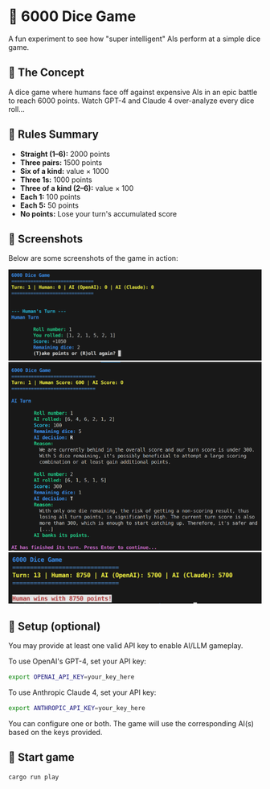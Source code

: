# 🎲 6000 Dice Game

A fun experiment to see how "super intelligent" AIs perform at a simple dice game.

## 🎯 The Concept

A dice game where humans face off against expensive AIs in an epic battle to reach 6000 points. Watch GPT-4 and Claude 4 over-analyze every dice roll...

## 🧠 Rules Summary

- **Straight (1–6):** 2000 points
- **Three pairs:** 1500 points
- **Six of a kind:** value × 1000
- **Three 1s:** 1000 points
- **Three of a kind (2–6):** value × 100
- **Each 1:** 100 points
- **Each 5:** 50 points
- **No points:** Lose your turn's accumulated score

## 📸 Screenshots

Below are some screenshots of the game in action:

![AI Turn](screenshots/cli_gameplay_human_v1.png)
![AI Turn](screenshots/cli_gameplay_ai_v0.png)
![AI Turn](screenshots/cli_human_win.png)

## 🔧 Setup (optional)

You may provide at least one valid API key to enable AI/LLM gameplay.

To use OpenAI's GPT-4, set your API key:

```bash
export OPENAI_API_KEY=your_key_here
```

To use Anthropic Claude 4, set your API key:

```bash
export ANTHROPIC_API_KEY=your_key_here
```

You can configure one or both. The game will use the corresponding AI(s) based on the keys provided.

## 🚀 Start game

```bash
cargo run play
```
